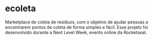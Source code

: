 # ecoleta
Marketplace de coleta de resíduos, com o objetivo de ajudar pessoas a encontrarem pontos de coleta de forma simples e fácil. Esse projeto foi desenvolvido durante a Next Level Week, evento online da Rocketseat.

